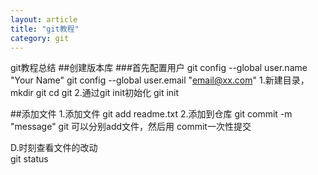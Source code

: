 ```yaml
---
layout: article
title: "git教程"
category: git
---
```

git教程总结
##创建版本库
###首先配置用户
		git config --global user.name "Your Name"
		git config --global user.email "email@xx.com"
	1.新建目录，
		mkdir git
		cd git
	2.通过git init初始化
		git init

##添加文件
1.添加文件
	git add readme.txt
2.添加到仓库
	git commit -m "message"
git 可以分别add文件，然后用 commit一次性提交

D.时刻查看文件的改动   	
	git status